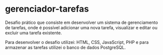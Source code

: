 # gerenciador-tarefas
Desafio prático que consiste em desenvolver um sistema de gerenciamento de tarefas, onde é possível adicionar uma nova tarefa, visualizar e editar ou excluir uma tarefa existente.

Para desenvolver o desafio utilizei: HTML, CSS, JavaScript, PHP e para armazenar as tarefas utilizei o banco de dados PostgreSQL.
